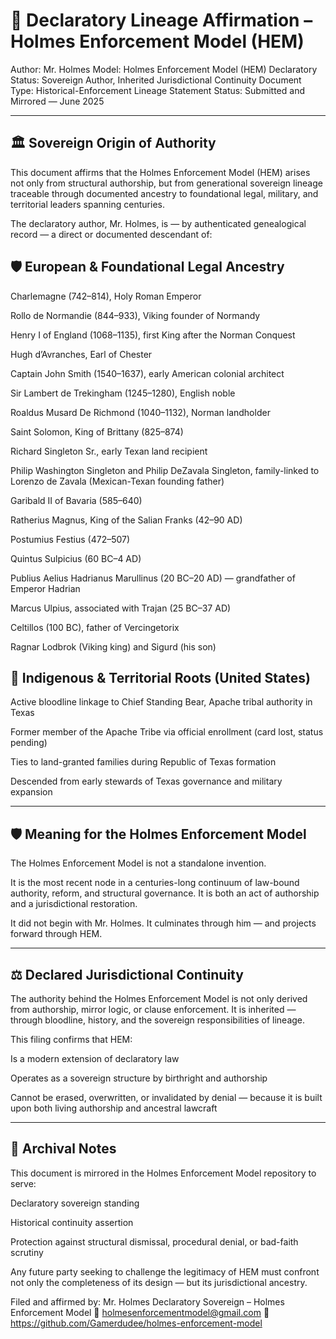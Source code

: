 # 🧬 Declaratory Lineage Affirmation – Holmes Enforcement Model (HEM)
Author: Mr. Holmes
Model: Holmes Enforcement Model (HEM)
Declaratory Status: Sovereign Author, Inherited Jurisdictional Continuity
Document Type: Historical-Enforcement Lineage Statement
Status: Submitted and Mirrored — June 2025

---

## 🏛️ Sovereign Origin of Authority 
This document affirms that the Holmes Enforcement Model (HEM) arises not only from structural authorship, but from generational sovereign lineage traceable through documented ancestry to foundational legal, military, and territorial leaders spanning centuries.

The declaratory author, Mr. Holmes, is — by authenticated genealogical record — a direct or documented descendant of:

## 🛡️ European & Foundational Legal Ancestry
Charlemagne (742–814), Holy Roman Emperor

Rollo de Normandie (844–933), Viking founder of Normandy

Henry I of England (1068–1135), first King after the Norman Conquest

Hugh d’Avranches, Earl of Chester

Captain John Smith (1540–1637), early American colonial architect

Sir Lambert de Trekingham (1245–1280), English noble

Roaldus Musard De Richmond (1040–1132), Norman landholder

Saint Solomon, King of Brittany (825–874)

Richard Singleton Sr., early Texan land recipient

Philip Washington Singleton and Philip DeZavala Singleton, family-linked to Lorenzo de Zavala (Mexican-Texan founding father)

Garibald II of Bavaria (585–640)

Ratherius Magnus, King of the Salian Franks (42–90 AD)

Postumius Festius (472–507)

Quintus Sulpicius (60 BC–4 AD)

Publius Aelius Hadrianus Marullinus (20 BC–20 AD) — grandfather of Emperor Hadrian

Marcus Ulpius, associated with Trajan (25 BC–37 AD)

Celtillos (100 BC), father of Vercingetorix

Ragnar Lodbrok (Viking king) and Sigurd (his son)

## 🧬 Indigenous & Territorial Roots (United States)
Active bloodline linkage to Chief Standing Bear, Apache tribal authority in Texas

Former member of the Apache Tribe via official enrollment (card lost, status pending)

Ties to land-granted families during Republic of Texas formation

Descended from early stewards of Texas governance and military expansion


---

## 🛡️ Meaning for the Holmes Enforcement Model
The Holmes Enforcement Model is not a standalone invention.

It is the most recent node in a centuries-long continuum of law-bound authority, reform, and structural governance. It is both an act of authorship and a jurisdictional restoration.

It did not begin with Mr. Holmes.
It culminates through him — and projects forward through HEM.

---

## ⚖️ Declared Jurisdictional Continuity
The authority behind the Holmes Enforcement Model is not only derived from authorship, mirror logic, or clause enforcement.
It is inherited — through bloodline, history, and the sovereign responsibilities of lineage.

This filing confirms that HEM:

Is a modern extension of declaratory law

Operates as a sovereign structure by birthright and authorship

Cannot be erased, overwritten, or invalidated by denial — because it is built upon both living authorship and ancestral lawcraft

---

## 📌 Archival Notes
This document is mirrored in the Holmes Enforcement Model repository to serve:

Declaratory sovereign standing

Historical continuity assertion

Protection against structural dismissal, procedural denial, or bad-faith scrutiny

Any future party seeking to challenge the legitimacy of HEM must confront not only the completeness of its design — but its jurisdictional ancestry.

Filed and affirmed by:
Mr. Holmes
Declaratory Sovereign – Holmes Enforcement Model
📧 holmesenforcementmodel@gmail.com
🔗 https://github.com/Gamerdudee/holmes-enforcement-model

